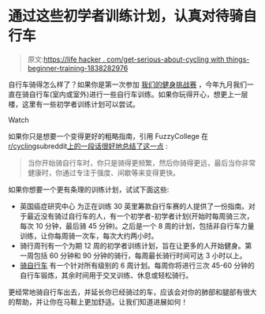 # 通过这些初学者训练计划，认真对待骑自行车

> 原文:[https://life hacker . com/get-serious-about-cycling with things-beginner-training-1838282976](https://lifehacker.com/get-serious-about-cycling-with-these-beginner-training-1838282976)

自行车骑得怎么样了？如果你是第一次参加 [我们的健身挑战赛](https://lifehacker.com/this-september-lets-ride-our-bikes-1837912381) ，今年九月我们一直在骑自行车(室内或室外)进行一些自行车训练。如果你玩得开心，想更上一层楼，这里有一些初学者训练计划可以尝试。

Watch

如果你只是想要一个变得更好的粗略指南，引用 FuzzyCollege 在[r/cycling](http://reddit.com/r/cycling)subreddit[上的一段话很好地总结了这一点](https://www.reddit.com/r/cycling/comments/cs4dfw/how_do_go_from_20kmh_rider_to_2530kmr_rider/excjp48/) :

> 当你开始骑自行车时，你只是骑得更频繁，然后你骑得更远，最后当你非常健康时，你通过专注于强度、间歇等来变得更快。

如果你想要一个更有条理的训练计划，试试下面这些:

*   英国癌症研究中心 为正在训练 30 英里筹款自行车赛的人提供了一份指南。对于最近没有骑过自行车的人，有一个初学者-初学者计划(开始时每周骑三次，每次 10 分钟，最后骑 45 分钟)。之后是一个 8 周的计划，包括非自行车力量训练，让你每周骑一次车，每次大约两小时。
*   骑行周刊有一个为期 12 周的初学者训练计划，旨在让更多的人开始健身。第一周包括 60 分钟和 90 分钟的骑行，每周最长骑行时间可达 3 小时以上。
*   [骑自行车](https://www.bicycling.com/training/a20024513/training-plan/) 有一个针对所有级别的 6 周计划。每周你将进行三次 45-60 分钟的自行车锻炼，其余时间用于交叉训练、休息或轻松骑行。

更经常地骑自行车出去，并延长你已经骑过的车，应该会对你的肺部和腿部有很大的帮助，并让你在马鞍上更加舒适。让我们知道进展如何！